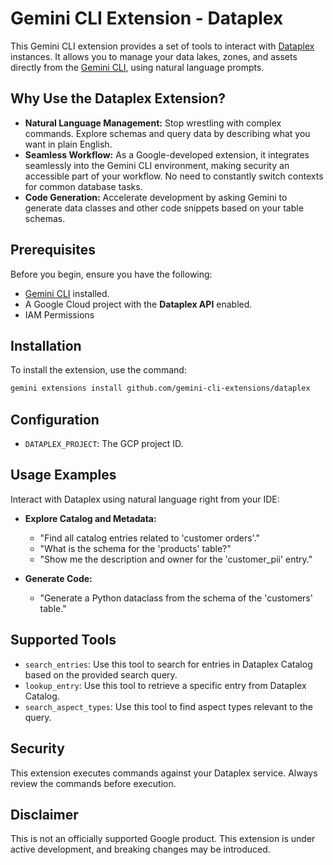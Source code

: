 # Gemini CLI Extension - Dataplex

This Gemini CLI extension provides a set of tools to interact with [Dataplex](https://cloud.google.com/dataplex/docs) instances. It allows you to manage your data lakes, zones, and assets directly from the [Gemini CLI](https://google-gemini.github.io/gemini-cli/), using natural language prompts.

## Why Use the Dataplex Extension?

* **Natural Language Management:** Stop wrestling with complex commands. Explore schemas and query data by describing what you want in plain English.
* **Seamless Workflow:** As a Google-developed extension, it integrates seamlessly into the Gemini CLI environment, making security an accessible part of your workflow. No need to constantly switch contexts for common database tasks.
* **Code Generation:** Accelerate development by asking Gemini to generate data classes and other code snippets based on your table schemas.

## Prerequisites

Before you begin, ensure you have the following:

* [Gemini CLI](https://github.com/google-gemini/gemini-cli) installed.
* A Google Cloud project with the **Dataplex API** enabled.
* IAM Permissions

## Installation

To install the extension, use the command:

```bash
gemini extensions install github.com/gemini-cli-extensions/dataplex
```

## Configuration

* `DATAPLEX_PROJECT`: The GCP project ID.

## Usage Examples

Interact with Dataplex using natural language right from your IDE:

* **Explore Catalog and Metadata:**
  * "Find all catalog entries related to 'customer orders'."
  * "What is the schema for the 'products' table?"
  * "Show me the description and owner for the 'customer_pii' entry."

* **Generate Code:**
  * "Generate a Python dataclass from the schema of the 'customers' table."

## Supported Tools

* `search_entries`: Use this tool to search for entries in Dataplex Catalog based on the provided search query.
* `lookup_entry`: Use this tool to retrieve a specific entry from Dataplex Catalog.
* `search_aspect_types`: Use this tool to find aspect types relevant to the query.

## Security

This extension executes commands against your Dataplex service. Always review the commands before execution.

## Disclaimer

This is not an officially supported Google product. This extension is under active development, and breaking changes may be introduced.
